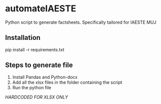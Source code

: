 # automateIAESTE
Python script to generate factsheets. Specifically tailored for IAESTE MUJ

## Installation
 pip install -r requirements.txt

## Steps to generate file
1. Install Pandas and Python-docx
2. Add all the xlsx files in the folder containing the script 
3. Run the python file


*HARDCODED FOR XLSX ONLY*
